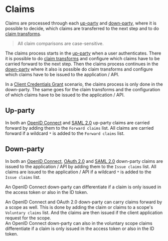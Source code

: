 # Claims

Claims are processed through each [up-party](#up-party) and [down-party](#down-party), where it is possible to decide, which claims are transferred to the next step and to do [claim transforms](claim-transform.md).

> All claim comparisons are case-sensitive.

The claims process starts in the [up-party](parties.md#up-party) when a user authenticates. There it is possible to do [claim transforms](claim-transform.md) and configure which claims have to be carried forward to the next step.
Then the claims process continues in the [down-party](parties.md#down-party) where it also is possible do claim transforms and configure which claims have to be issued to the application / API.

In a [Client Credentials Grant](down-party-oauth-2.0.md#client-credentials-grant) scenario, the claims process is only done in the down-party. The same goes for the claim transforms and the configuration of which claims have to be issued to the application / API.

## Up-party
In both an [OpenID Connect](up-party-oidc.md) and [SAML 2.0](up-party-saml-2.0.md) up-party claims are carried forward by adding them to the `Forward claims` list. All claims are carried forward if a wildcard `*` is added to the `Forward claims` list.

## Down-party
In both an [OpenID Connect](down-party-oidc.md), [OAuth 2.0](down-party-oauth-2.0.md) and [SAML 2.0](down-party-saml-2.0.md) down-party claims are issued to the application / API by adding them to the `Issue claims` list. All claims are issued to the application / API if a wildcard `*` is added to the `Issue claims` list.

An OpenID Connect down-party can differentiate if a claim is only issued in the access token or also in the ID token.   


An OpenID Connect and OAuth 2.0 down-party can carry claims forward by a scope as well. This is done by adding the claim or claims to a scope's `Voluntary claims` list. And the claims are then issued if the client application request for the scope.  
An OpenID Connect down-party can also in the voluntary scope claims differentiate if a claim is only issued in the access token or also in the ID token.
